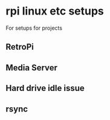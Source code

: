 # rpi linux etc setups
For setups for projects

## RetroPi

## Media Server

## Hard drive idle issue

## rsync
